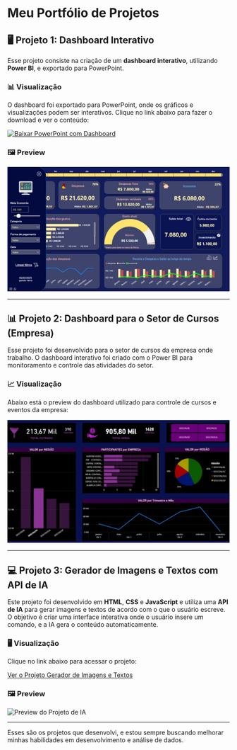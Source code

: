 # Meu Portfólio de Projetos

## 🖥️ Projeto 1: Dashboard Interativo

Esse projeto consiste na criação de um **dashboard interativo**, utilizando **Power BI**, e exportado para PowerPoint.

### 📊 Visualização
O dashboard foi exportado para PowerPoint, onde os gráficos e visualizações podem ser interativos. Clique no link abaixo para fazer o download e ver o conteúdo:

[![Baixar PowerPoint com Dashboard](https://img.shields.io/badge/Download-PowerPoint-blue?style=for-the-badge)](https://raw.githubusercontent.com/rfaelvitor/portfolio/69b19397cc7420369c50e801adbc4f56c8af393c/Dashboard%20Financeiro%20Pessoal%20-%20C%C3%B3pia%20compartilh%C3%A1vel.pptx)

### 🖼️ Preview
![Preview do Dashboard](https://raw.githubusercontent.com/rfaelvitor/portfolio/ae7f29ee3fa8940b5b786720275ba7568385543a/Foto_dashboard.jpg)

---

## 📊 Projeto 2: Dashboard para o Setor de Cursos (Empresa)

Esse projeto foi desenvolvido para o setor de cursos da empresa onde trabalho. O dashboard interativo foi criado com o Power BI para monitoramento e controle das atividades do setor.

### 📈 Visualização
Abaixo está o preview do dashboard utilizado para controle de cursos e eventos da empresa:

![Preview do Dashboard Empresarial](https://raw.githubusercontent.com/rfaelvitor/portfolio/ae7f29ee3fa8940b5b786720275ba7568385543a/Foto_dashboard_empresa.jpg)

---

## 💻 Projeto 3: Gerador de Imagens e Textos com API de IA

Este projeto foi desenvolvido em **HTML**, **CSS** e **JavaScript** e utiliza uma **API de IA** para gerar imagens e textos de acordo com o que o usuário escreve. O objetivo é criar uma interface interativa onde o usuário insere um comando, e a IA gera o conteúdo automaticamente.

### 🖥️ Visualização
Clique no link abaixo para acessar o projeto:

[Ver o Projeto Gerador de Imagens e Textos](https://link-do-seu-projeto.com)

### 🖼️ Preview

![Preview do Projeto de IA](https://raw.githubusercontent.com/rfaelvitor/portfolio/ae7f29ee3fa8940b5b786720275ba7568385543a/Foto_ia_preview.jpg)

---

Esses são os projetos que desenvolvi, e estou sempre buscando melhorar minhas habilidades em desenvolvimento e análise de dados.
